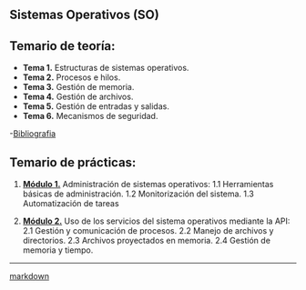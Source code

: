##  Sistemas Operativos (SO)

## Temario de teoría:
- **Tema 1.** Estructuras de sistemas operativos. 
- **Tema 2.** Procesos e hilos.
- **Tema 3.** Gestión de memoria.
- **Tema 4.** Gestión de archivos.
- **Tema 5.** Gestión de entradas y salidas.
- **Tema 6.** Mecanismos de seguridad.

-[Bibliografia][Bib]

## Temario de prácticas: 

1. [**Módulo 1.**][1P] Administración de sistemas operativos:
1.1 Herramientas básicas de administración.
1.2 Monitorización del sistema.
1.3 Automatización de tareas

2. [**Módulo 2.**][2P] Uso de los servicios del sistema operativos mediante la API:
2.1 Gestión y comunicación de procesos.
2.2 Manejo de archivos y directorios.
2.3 Archivos proyectados en memoria.
2.4 Gestión de memoria y tiempo.

________________
 [markdown](https://github.com/adam-p/markdown-here/wiki/Markdown-Cheatsheet)

[//]:#(Prácticas)
[1P]:https://github.com/marlenelis/Grado_Informatica-SO/tree/master/Practicas/modulo_I/
[2P]:https://github.com/marlenelis/Grado_Informatica-SO/tree/master/Practicas/modulo_II/readme.md

[//]:#(Teoria)
[Bib]:https://github.com/marlenelis/Grado_Informatica-SO/tree/master/Teoria/Bibliografia/readme.md